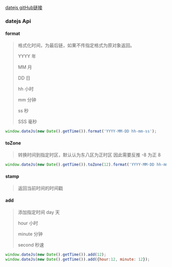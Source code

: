 [datejs gitHub链接](https://github.com/tuvs85/datejs)
### datejs Api
#### format
>格式化时间，为最后链，如果不传指定格式为原对象返回。
>
>YYYY 年
>
>MM 月
>
>DD 日
>
>hh 小时
>
>mm 分钟
>
>ss 秒
>
>SSS 毫秒
>
```javascript
window.dateJs(new Date().getTime()).format('YYYY-MM-DD hh-mm-ss');
```

####  toZone
> 转换时间到指定时区，默认认为东八区为正时区 因此需要反推  -8 为正 8 
```javascript
window.dateJs(new Date().getTime()).toZone(12).format('YYYY-MM-DD hh-mm-ss');
```

#### stamp
> 返回当前时间的时间戳

#### add
> 添加指定时间
> day  天
>
> hour 小时
>
> minute 分钟
>
> second 秒速
>
```javascript
window.dateJs(new Date().getTime()).add(12);
window.dateJs(new Date().getTime()).add({hour:12, minute: 12});

```
